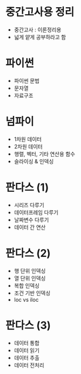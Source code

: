 # 중간고사용 정리
* 중간고사 : 이론정리용
* 넓게 얕게 공부하라고 함
# 파이썬
* 파이썬 문법
* 문자열
* 자료구조

# 넘파이
* 1차원 데이터
* 2차원 데이터
* 행렬, 벡터, 기타 연산용 함수
* 슬라이싱 & 인덱싱

# 판다스 (1)
* 시리즈 다루기
* 데이터프레임 다루기
* 날짜변수 다루기
* 데이터 간 연산

# 판다스 (2)
* 행 단위 인덱싱
* 열 단위 인덱싱
* 복합 인덱싱
* 조건 기반 인덱싱
* loc vs iloc

# 판다스 (3)
* 데이터 통합
* 데이터 읽기
* 데이터 추출
* 데이터 전처리
